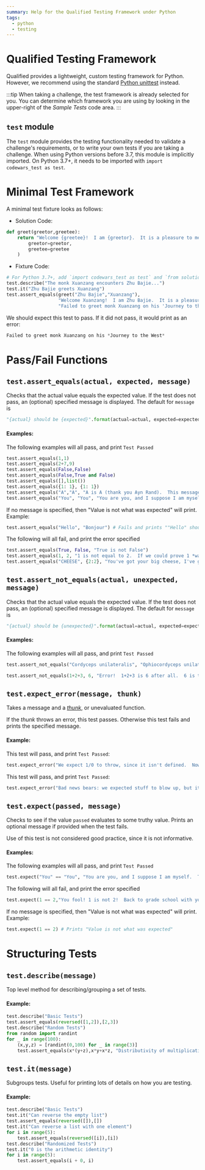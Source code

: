 ```yaml
---
summary: Help for the Qualified Testing Framework under Python
tags:
  - python
  - testing
---
```


# Qualified Testing Framework

Qualified provides a lightweight, custom testing framework for Python. However, we recommend using the standard [Python unittest](/reference/languages/python/unittest) instead.

:::tip
When taking a challenge, the test framework is already selected for you.  You can determine which framework you are using by looking in the upper-right of the _Sample Tests_ code area.
:::

## `test` module

The `test` module provides the testing functionality needed to validate a challenge's requirements, or to write your own tests if you are taking a challenge. When using Python versions before 3.7, this module is implicitly imported. On Python 3.7+, it needs to be imported with `import codewars_test as test`.

# Minimal Test Framework

A minimal test fixture looks as follows:

 *  Solution Code:

```python
def greet(greetor,greetee):
    return "Welcome {greetee}!  I am {greetor}.  It is a pleasure to meet!".format(
        greetor=greetor,
        greetee=greetee
    )
```

 *  Fixture Code:

```python
# For Python 3.7+, add `import codewars_test as test` and `from solution import greet`
test.describe("The monk Xuanzang encounters Zhu Bajie...")
test.it("Zhu Bajie greets Xuanzang")
test.assert_equals(greet("Zhu Bajie","Xuanzang"),
                   "Welcome Xuanzang!  I am Zhu Bajie.  It is a pleasure to meet!",
                   "Failed to greet monk Xuanzang on his 'Journey to the West'")
```

We should expect this test to pass. If it did not pass, it would print as an error:

```python
Failed to greet monk Xuanzang on his *Journey to the West*
```

# Pass/Fail Functions

## `test.assert_equals(actual, expected, message)`

Checks that the actual value equals the expected value. If the test does not pass, an (optional) specified message is displayed. The default for `message` is

```python
"{actual} should be {expected}".format(actual=actual, expected=expected)
```

#### Examples:

The following examples will all pass, and print `Test Passed`

```python
test.assert_equals(1,1)
test.assert_equals(2+7,9)
test.assert_equals(False,False)
test.assert_equals(False,True and False)
test.assert_equals([],list())
test.assert_equals({1: 1}, {1: 1})
test.assert_equals("A","A", "A is A (thank you Ayn Rand).  This message will not get printed.")
test.assert_equals("You", "You", "You are you, and I suppose I am myself.  This message will not get printed.")
```

If no message is specified, then "Value is not what was expected" will print. Example:

```python
test.assert_equals("Hello", "Bonjour") # Fails and prints ""Hello" should be "Bonjour""
```

The following will all fail, and print the error specified

```python
test.assert_equals(True, False, "True is not False")
test.assert_equals(1, 2, "1 is not equal to 2.  If we could prove 1 *was* 2, all the mathematicians would have to quit and get real jobs pouring cement and emptying latrines")
test.assert_equals("CHEESE", {2:2}, "You've got your big cheese, I've got my hash type")
```

## `test.assert_not_equals(actual, unexpected, message)`

Checks that the actual value equals the expected value. If the test does not pass, an (optional) specified message is displayed. The default for `message` is

```python
"{actual} should be {unexpected}".format(actual=actual, expected=expected)
```

#### Examples:

The following examples will all pass, and print `Test Passed`

```python
test.assert_not_equals("Cordyceps unilateralis", "Ophiocordyceps unilateralis sensu lato", "These two fungi are apparently different. This message will not get printed")
```

```python
test.assert_not_equals(1+2+3, 6, "Error!  1+2+3 is 6 after all.  6 is the one and only perfect, triangular number.")
```

## `test.expect_error(message, thunk)`

Takes a message and a [*thunk*](https://en.wikipedia.org/wiki/Thunk), or unevaluated function.

If the *thunk* throws an error, this test passes. Otherwise this test fails and prints the specified message.

#### Example:

This test will pass, and print `Test Passed`:

```python
test.expect_error("We expect 1/0 to throw, since it isn't defined.  Now, if our underlying manifold was the Reimann sphere, things would be different.  This message will not get printed.", lambda : 1 / 0)
```

This test will pass, and print `Test Passed`:

```python
test.expect_error("Bad news bears: we expected stuff to blow up, but it was okay after all!", lambda : 1 + 1)
```

## `test.expect(passed, message)`

Checks to see if the value `passed` evaluates to some truthy value. Prints an optional message if provided when the test fails.

Use of this test is not considered good practice, since it is not informative.

#### Examples:

The following examples will all pass, and print `Test Passed`

```python
test.expect("You" == "You", "You are you, and I suppose I am myself.  This message will not get printed.")
```

The following will all fail, and print the error specified

```python
test.expect(1 == 2,"You fool! 1 is not 2!  Back to grade school with you!")
```

If no message is specified, then "Value is not what was expected" will print. Example:

```python
test.expect(1 == 2) # Prints "Value is not what was expected"
```

# Structuring Tests

## `test.describe(message)`

Top level method for describing/grouping a set of tests.

#### Example:

```python
test.describe("Basic Tests")
test.assert_equals(reversed([1,2]),[2,3])
test.describe("Random Tests")
from random import randint
for _ in range(100):
    (x,y,z) = [randint(0,100) for _ in range(3)]
    test.assert_equals(x*(y+z),x*y+x*z, "Distributivity of multiplication over addition failed: x = {x}, y = {y}, z = {z}".format(x=x,y=y,z=z))
```

## `test.it(message)`

Subgroups tests. Useful for printing lots of details on how you are testing.

#### Example:

```python
test.describe("Basic Tests")
test.it("Can reverse the empty list")
test.assert_equals(reversed([]),[])
test.it("Can reverse a list with one element")
for i in range(5):
    test.assert_equals(reversed([i]),[i])
test.describe("Randomized Tests")
test.it("0 is the arithmetic identity")
for i in range(5):
    test.assert_equals(i + 0, i)
```
